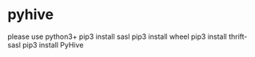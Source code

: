 # pyhive
please use python3+
pip3 install sasl
pip3 install wheel
pip3 install thrift-sasl
pip3 install PyHive
